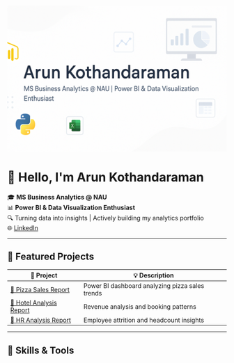 ![Banner](https://github.com/ArunKothandaraman94/arunkothandaraman94/blob/main/Background_image.png?raw=true)


# 👋 Hello, I'm Arun Kothandaraman

🎓 **MS Business Analytics @ NAU**  
📊 **Power BI & Data Visualization Enthusiast**  
🔍 Turning data into insights | Actively building my analytics portfolio  
🌐 [LinkedIn](https://www.linkedin.com/in/arun-raman)

---

## 🚀 Featured Projects

| 📁 Project | 💡 Description |
|-----------|----------------|
| [🍕 Pizza Sales Report](https://github.com/ArunKothandaraman94/Pizza-Sales-Analysis-Report) | Power BI dashboard analyzing pizza sales trends |
| [🏨 Hotel Analysis Report](https://github.com/ArunKothandaraman94/Hotel-Analysis-Report) | Revenue analysis and booking patterns |
| [👥 HR Analysis Report](https://github.com/ArunKothandaraman94/HR-Analysis-Report) | Employee attrition and headcount insights |

---

## 🧰 Skills & Tools
